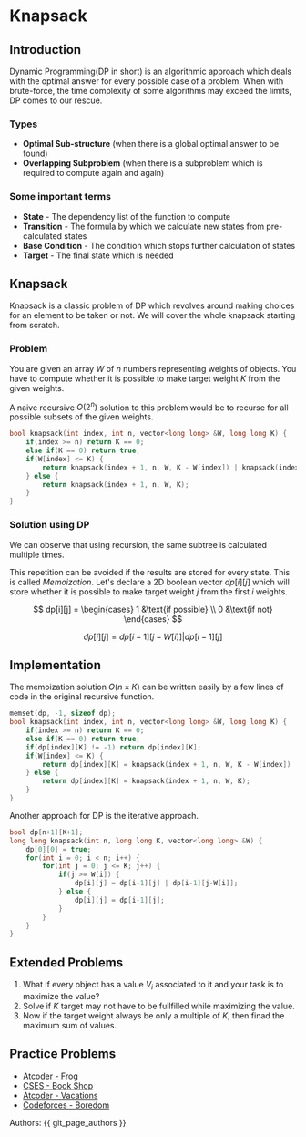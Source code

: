 # Knapsack

## Introduction

Dynamic Programming(DP in short) is an algorithmic approach which deals with the optimal answer for every possible case of a problem. When with brute-force, the time complexity of some algorithms may exceed the limits, DP comes to our rescue.<br>

### Types

- **Optimal Sub-structure** (when there is a global optimal answer to be found)
- **Overlapping Subproblem** (when there is a subproblem which is required to compute again and again)

### Some important terms

- **State** - The dependency list of the function to compute
- **Transition** - The formula by which we calculate new states from pre-calculated states
- **Base Condition** - The condition which stops further calculation of states
- **Target** - The final state which is needed

## Knapsack

Knapsack is a classic problem of DP which revolves around making choices for an element to be taken or not. We will cover the whole knapsack starting from scratch.<br>

### Problem
You are given an array $W$ of $n$ numbers representing weights of objects. You have to compute whether it is possible to make target weight $K$ from the given weights.

A naive recursive $O(2^n)$ solution to this problem would be to recurse for all possible subsets of the given weights.

```cpp
bool knapsack(int index, int n, vector<long long> &W, long long K) {
    if(index >= n) return K == 0;
    else if(K == 0) return true;
    if(W[index] <= K) {
        return knapsack(index + 1, n, W, K - W[index]) | knapsack(index + 1, n, W, K);
    } else {
        return knapsack(index + 1, n, W, K);
    }
}
```

### Solution using DP
We can observe that using recursion, the same subtree is calculated multiple times.<br>

This repetition can be avoided if the results are stored for every state. This is called *Memoization*. Let's declare a 2D boolean vector $dp[i][j]$ which will store whether it is possible to make target weight $j$ from the first $i$ weights.<br>

$$ dp[i][j] = \begin{cases} 
1 &\text{if possible} \\ 
0 &\text{if not} 
\end{cases} $$

$$ dp[i][j] = dp[i-1][j-W[i]] | dp[i-1][j] $$

## Implementation

The memoization solution $O(n\times K)$ can be written easily by a few lines of code in the original recursive function.

```cpp hl_lines="5 7 9"
memset(dp, -1, sizeof dp);
bool knapsack(int index, int n, vector<long long> &W, long long K) {
    if(index >= n) return K == 0;
    else if(K == 0) return true;
    if(dp[index][K] != -1) return dp[index][K];
    if(W[index] <= K) {
        return dp[index][K] = knapsack(index + 1, n, W, K - W[index]) | knapsack(index + 1, n, W, K);
    } else {
        return dp[index][K] = knapsack(index + 1, n, W, K);
    }
}
```

Another approach for DP is the iterative approach. 
```cpp
bool dp[n+1][K+1];
long long knapsack(int n, long long K, vector<long long> &W) {
    dp[0][0] = true;
    for(int i = 0; i < n; i++) {
        for(int j = 0; j <= K; j++) {
            if(j >= W[i]) {
                dp[i][j] = dp[i-1][j] | dp[i-1][j-W[i]];
            } else {
                dp[i][j] = dp[i-1][j];
            }
        }
    }
}
```

## Extended Problems

1. What if every object has a value $V_i$ associated to it and your task is to maximize the value? 
2. Solve if $K$ target may not have to be fullfilled while maximizing the value.
3. Now if the target weight always be only a multiple of $K$, then finad the maximum sum of values. 

## Practice Problems

- [Atcoder - Frog](https://atcoder.jp/contests/dp/tasks/dp_b)
- [CSES - Book Shop](https://cses.fi/problemset/task/1158/)
- [Atcoder - Vacations](https://atcoder.jp/contests/dp/tasks/dp_c)
- [Codeforces - Boredom](https://codeforces.com/problemset/problem/455/A)

Authors: {{ git_page_authors }}
